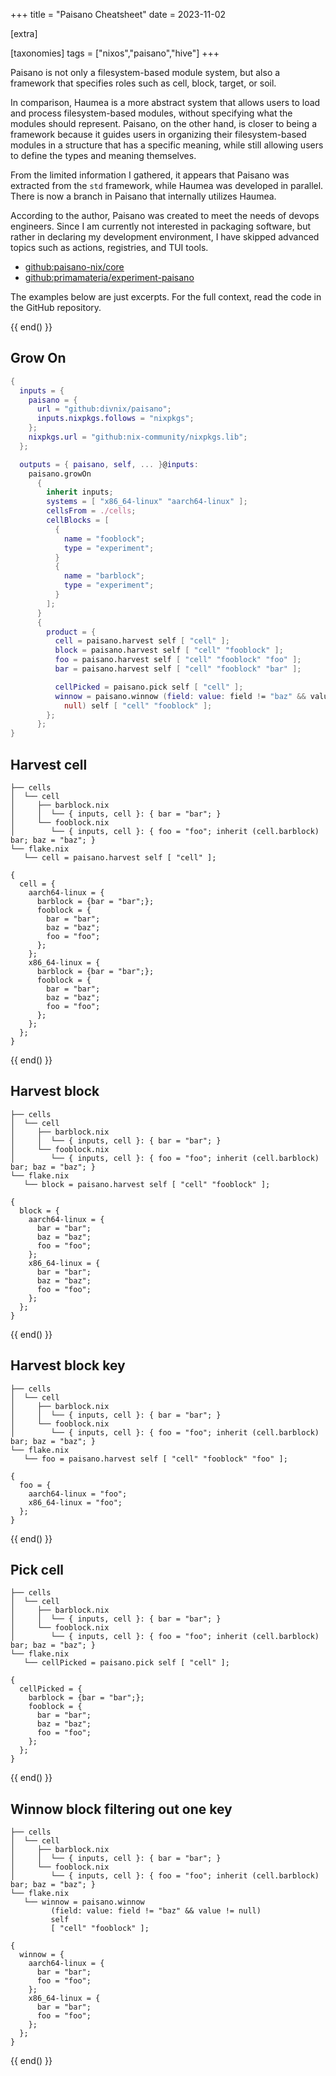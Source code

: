 +++
title = "Paisano Cheatsheet"
date = 2023-11-02

[extra]

[taxonomies]
tags = ["nixos","paisano","hive"]
+++

Paisano is not only a filesystem-based module system, but also a framework that
specifies roles such as cell, block, target, or soil.

<!-- more -->

In comparison, Haumea is a more abstract system that allows users to load and
process filesystem-based modules, without specifying what the modules should
represent. Paisano, on the other hand, is closer to being a framework because it
guides users in organizing their filesystem-based modules in a structure that
has a specific meaning, while still allowing users to define the types and
meaning themselves.

From the limited information I gathered, it appears that Paisano was extracted
from the `std` framework, while Haumea was developed in parallel. There is now a
branch in Paisano that internally utilizes Haumea.

According to the author, Paisano was created to meet the needs of devops
engineers. Since I am currently not interested in packaging software, but rather
in declaring my development environment, I have skipped advanced topics such as
actions, registries, and TUI tools.

- [github:paisano-nix/core](https://github.com/paisano-nix/core)
- [github:primamateria/experiment-paisano](https://github.com/PrimaMateria/experiment-paisano)

The examples below are just excerpts. For the full context, read the code in the
GitHub repository.

{{ end() }}

## Grow On

```nix
{
  inputs = {
    paisano = {
      url = "github:divnix/paisano";
      inputs.nixpkgs.follows = "nixpkgs";
    };
    nixpkgs.url = "github:nix-community/nixpkgs.lib";
  };

  outputs = { paisano, self, ... }@inputs:
    paisano.growOn
      {
        inherit inputs;
        systems = [ "x86_64-linux" "aarch64-linux" ];
        cellsFrom = ./cells;
        cellBlocks = [
          {
            name = "fooblock";
            type = "experiment";
          }
          {
            name = "barblock";
            type = "experiment";
          }
        ];
      }
      {
        product = {
          cell = paisano.harvest self [ "cell" ];
          block = paisano.harvest self [ "cell" "fooblock" ];
          foo = paisano.harvest self [ "cell" "fooblock" "foo" ];
          bar = paisano.harvest self [ "cell" "fooblock" "bar" ];

          cellPicked = paisano.pick self [ "cell" ];
          winnow = paisano.winnow (field: value: field != "baz" && value !=
            null) self [ "cell" "fooblock" ];
        };
      };
}
```

## Harvest cell

```text
├── cells
│  └── cell
│     ├── barblock.nix
│     │  └── { inputs, cell }: { bar = "bar"; }
│     └── fooblock.nix
│        └── { inputs, cell }: { foo = "foo"; inherit (cell.barblock) bar; baz = "baz"; }
└── flake.nix
   └── cell = paisano.harvest self [ "cell" ];

{
  cell = {
    aarch64-linux = {
      barblock = {bar = "bar";};
      fooblock = {
        bar = "bar";
        baz = "baz";
        foo = "foo";
      };
    };
    x86_64-linux = {
      barblock = {bar = "bar";};
      fooblock = {
        bar = "bar";
        baz = "baz";
        foo = "foo";
      };
    };
  };
}
```

{{ end() }}

## Harvest block

```text
├── cells
│  └── cell
│     ├── barblock.nix
│     │  └── { inputs, cell }: { bar = "bar"; }
│     └── fooblock.nix
│        └── { inputs, cell }: { foo = "foo"; inherit (cell.barblock) bar; baz = "baz"; }
└── flake.nix
   └── block = paisano.harvest self [ "cell" "fooblock" ];

{
  block = {
    aarch64-linux = {
      bar = "bar";
      baz = "baz";
      foo = "foo";
    };
    x86_64-linux = {
      bar = "bar";
      baz = "baz";
      foo = "foo";
    };
  };
}
```

{{ end() }}

## Harvest block key

```text
├── cells
│  └── cell
│     ├── barblock.nix
│     │  └── { inputs, cell }: { bar = "bar"; }
│     └── fooblock.nix
│        └── { inputs, cell }: { foo = "foo"; inherit (cell.barblock) bar; baz = "baz"; }
└── flake.nix
   └── foo = paisano.harvest self [ "cell" "fooblock" "foo" ];

{
  foo = {
    aarch64-linux = "foo";
    x86_64-linux = "foo";
  };
}

```

{{ end() }}

## Pick cell

```text
├── cells
│  └── cell
│     ├── barblock.nix
│     │  └── { inputs, cell }: { bar = "bar"; }
│     └── fooblock.nix
│        └── { inputs, cell }: { foo = "foo"; inherit (cell.barblock) bar; baz = "baz"; }
└── flake.nix
   └── cellPicked = paisano.pick self [ "cell" ];

{
  cellPicked = {
    barblock = {bar = "bar";};
    fooblock = {
      bar = "bar";
      baz = "baz";
      foo = "foo";
    };
  };
}

```

{{ end() }}

## Winnow block filtering out one key

```text
├── cells
│  └── cell
│     ├── barblock.nix
│     │  └── { inputs, cell }: { bar = "bar"; }
│     └── fooblock.nix
│        └── { inputs, cell }: { foo = "foo"; inherit (cell.barblock) bar; baz = "baz"; }
└── flake.nix
   └── winnow = paisano.winnow
         (field: value: field != "baz" && value != null)
         self
         [ "cell" "fooblock" ];

{
  winnow = {
    aarch64-linux = {
      bar = "bar";
      foo = "foo";
    };
    x86_64-linux = {
      bar = "bar";
      foo = "foo";
    };
  };
}
```

{{ end() }}
